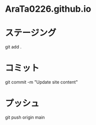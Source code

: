 # AraTa0226.github.io

# ステージング
git add .

# コミット
git commit -m "Update site content"

# プッシュ
git push origin main